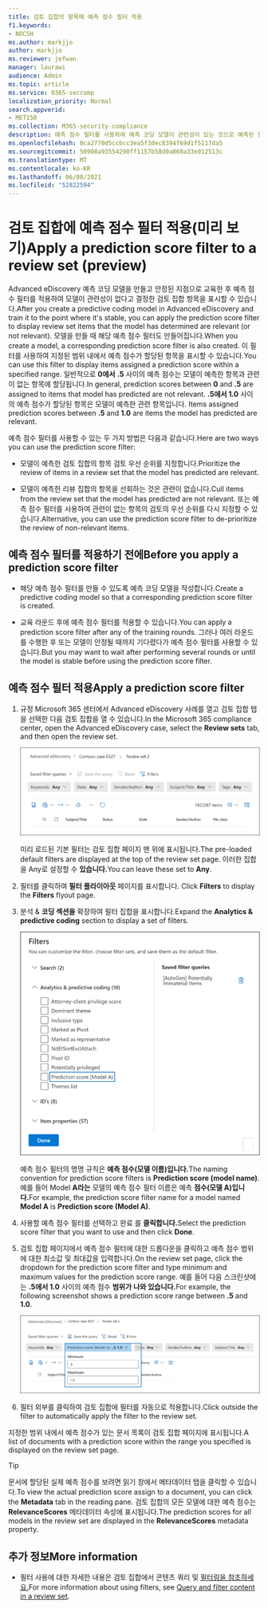```yaml
---
title: 검토 집합의 항목에 예측 점수 필터 적용
f1.keywords:
- NOCSH
ms.author: markjjo
author: markjjo
ms.reviewer: jefwan
manager: laurawi
audience: Admin
ms.topic: article
ms.service: O365-seccomp
localization_priority: Normal
search.appverid:
- MET150
ms.collection: M365-security-compliance
description: 예측 점수 필터를 사용하여 예측 코딩 모델이 관련성이 있는 것으로 예측된 항목을 표시합니다.
ms.openlocfilehash: 0ca2770d5ccbcc3ea5f3dec8394f69d1f5117da5
ms.sourcegitcommit: 50908a93554290ff1157b58d0a868a33e012513c
ms.translationtype: MT
ms.contentlocale: ko-KR
ms.lasthandoff: 06/08/2021
ms.locfileid: "52822594"
---
```

# <a name="apply-a-prediction-score-filter-to-a-review-set-preview"></a><span data-ttu-id="76acf-103">검토 집합에 예측 점수 필터 적용(미리 보기)</span><span class="sxs-lookup"><span data-stu-id="76acf-103">Apply a prediction score filter to a review set (preview)</span></span>

<span data-ttu-id="76acf-104">Advanced eDiscovery 예측 코딩 모델을 만들고 안정된 지점으로 교육한 후 예측 점수 필터를 적용하여 모델이 관련성이 없다고 결정한 검토 집합 항목을 표시할 수 있습니다.</span><span class="sxs-lookup"><span data-stu-id="76acf-104">After you create a predictive coding model in Advanced eDiscovery and train it to the point where it's stable, you can apply the prediction score filter to display review set items that the model has determined are relevant (or not relevant).</span></span> <span data-ttu-id="76acf-105">모델을 만들 때 해당 예측 점수 필터도 만들어집니다.</span><span class="sxs-lookup"><span data-stu-id="76acf-105">When you create a model, a corresponding prediction score filter is also created.</span></span> <span data-ttu-id="76acf-106">이 필터를 사용하여 지정된 범위 내에서 예측 점수가 할당된 항목을 표시할 수 있습니다.</span><span class="sxs-lookup"><span data-stu-id="76acf-106">You can use this filter to display items assigned a prediction score within a specified range.</span></span> <span data-ttu-id="76acf-107">일반적으로 **0에서** **.5** 사이의 예측 점수는 모델이 예측한 항목과 관련이 없는 항목에 할당됩니다.</span><span class="sxs-lookup"><span data-stu-id="76acf-107">In general, prediction scores between **0** and **.5** are assigned to items that model has predicted are not relevant.</span></span> <span data-ttu-id="76acf-108">**.5에서 1.0** 사이의 예측 점수가 할당된 항목은 모델이 예측한 관련 항목입니다. </span><span class="sxs-lookup"><span data-stu-id="76acf-108">Items assigned prediction scores between **.5** and **1.0** are items the model has predicted are relevant.</span></span>

<span data-ttu-id="76acf-109">예측 점수 필터를 사용할 수 있는 두 가지 방법은 다음과 같습니다.</span><span class="sxs-lookup"><span data-stu-id="76acf-109">Here are two ways you can use the prediction score filter:</span></span>

- <span data-ttu-id="76acf-110">모델이 예측한 검토 집합의 항목 검토 우선 순위를 지정합니다.</span><span class="sxs-lookup"><span data-stu-id="76acf-110">Prioritize the review of items in a review set that the model has predicted are relevant.</span></span>

- <span data-ttu-id="76acf-111">모델이 예측한 리뷰 집합의 항목을 선회하는 것은 관련이 없습니다.</span><span class="sxs-lookup"><span data-stu-id="76acf-111">Cull items from the review set that the model has predicted are not relevant.</span></span> <span data-ttu-id="76acf-112">또는 예측 점수 필터를 사용하여 관련이 없는 항목의 검토의 우선 순위를 다시 지정할 수 있습니다.</span><span class="sxs-lookup"><span data-stu-id="76acf-112">Alternative, you can use the prediction score filter to de-prioritize the review of non-relevant items.</span></span>

## <a name="before-you-apply-a-prediction-score-filter"></a><span data-ttu-id="76acf-113">예측 점수 필터를 적용하기 전에</span><span class="sxs-lookup"><span data-stu-id="76acf-113">Before you apply a prediction score filter</span></span>

- <span data-ttu-id="76acf-114">해당 예측 점수 필터를 만들 수 있도록 예측 코딩 모델을 작성합니다.</span><span class="sxs-lookup"><span data-stu-id="76acf-114">Create a predictive coding model so that a corresponding prediction score filter is created.</span></span>

- <span data-ttu-id="76acf-115">교육 라운드 후에 예측 점수 필터를 적용할 수 있습니다.</span><span class="sxs-lookup"><span data-stu-id="76acf-115">You can apply a prediction score filter after any of the training rounds.</span></span> <span data-ttu-id="76acf-116">그러나 여러 라운드를 수행한 후 또는 모델이 안정될 때까지 기다렸다가 예측 점수 필터를 사용할 수 있습니다.</span><span class="sxs-lookup"><span data-stu-id="76acf-116">But you may want to wait after performing several rounds or until the model is stable before using the prediction score filter.</span></span>

## <a name="apply-a-prediction-score-filter"></a><span data-ttu-id="76acf-117">예측 점수 필터 적용</span><span class="sxs-lookup"><span data-stu-id="76acf-117">Apply a prediction score filter</span></span>

1. <span data-ttu-id="76acf-118">규정 Microsoft 365 센터에서 Advanced eDiscovery 사례를 열고 검토 집합  탭을 선택한 다음 검토 집합을 열 수 있습니다.</span><span class="sxs-lookup"><span data-stu-id="76acf-118">In the Microsoft 365 compliance center, open the Advanced eDiscovery case, select the **Review sets** tab, and then open the review set.</span></span>

   ![필터를 클릭하여 필터 플라이아웃 페이지 표시](..\media\PredictionScoreFilter0.png)   

   <span data-ttu-id="76acf-120">미리 로드된 기본 필터는 검토 집합 페이지 맨 위에 표시됩니다.</span><span class="sxs-lookup"><span data-stu-id="76acf-120">The pre-loaded default filters are displayed at the top of the review set page.</span></span> <span data-ttu-id="76acf-121">이러한 집합을 Any로 설정할 수 **있습니다.**</span><span class="sxs-lookup"><span data-stu-id="76acf-121">You can leave these set to **Any**.</span></span>

2. <span data-ttu-id="76acf-122">필터를 클릭하여 **필터 플라이아웃** 페이지를 표시합니다. </span><span class="sxs-lookup"><span data-stu-id="76acf-122">Click **Filters** to display the **Filters** flyout page.</span></span>

3. <span data-ttu-id="76acf-123">분석 & **코딩 섹션을** 확장하여 필터 집합을 표시합니다.</span><span class="sxs-lookup"><span data-stu-id="76acf-123">Expand the **Analytics & predictive coding** section to display a set of filters.</span></span>

      ![분석 및 예측 & 섹션의 예측 점수 필터](..\media\PredictionScoreFilter1.png)

   <span data-ttu-id="76acf-125">예측 점수 필터의 명명 규칙은 **예측 점수(모델 이름)입니다.**</span><span class="sxs-lookup"><span data-stu-id="76acf-125">The naming convention for prediction score filters is **Prediction score (model name)**.</span></span> <span data-ttu-id="76acf-126">예를 들어 Model **A라는** 모델의 예측 점수 필터 이름은 예측 **점수(모델 A)입니다.**</span><span class="sxs-lookup"><span data-stu-id="76acf-126">For example, the prediction score filter name for a model named **Model A** is **Prediction score (Model A)**.</span></span>

4. <span data-ttu-id="76acf-127">사용할 예측 점수 필터를 선택하고 완료 를 **클릭합니다.**</span><span class="sxs-lookup"><span data-stu-id="76acf-127">Select the prediction score filter that you want to use and then click **Done**.</span></span>

5. <span data-ttu-id="76acf-128">검토 집합 페이지에서 예측 점수 필터에 대한 드롭다운을 클릭하고 예측 점수 범위에 대한 최소값 및 최대값을 입력합니다.</span><span class="sxs-lookup"><span data-stu-id="76acf-128">On the review set page, click the dropdown for the prediction score filter and type minimum and maximum values for the prediction score range.</span></span> <span data-ttu-id="76acf-129">예를 들어 다음 스크린샷에는 **.5에서 1.0** 사이의 예측 점수 **범위가 나와 있습니다.**</span><span class="sxs-lookup"><span data-stu-id="76acf-129">For example, the following screenshot shows a prediction score range between **.5** and **1.0**.</span></span>

   ![예측 점수 필터의 최소값 및 최대값](..\media\PredictionScoreFilter2.png)

6. <span data-ttu-id="76acf-131">필터 외부를 클릭하여 검토 집합에 필터를 자동으로 적용합니다.</span><span class="sxs-lookup"><span data-stu-id="76acf-131">Click outside the filter to automatically apply the filter to the review set.</span></span>

  <span data-ttu-id="76acf-132">지정한 범위 내에서 예측 점수가 있는 문서 목록이 검토 집합 페이지에 표시됩니다.</span><span class="sxs-lookup"><span data-stu-id="76acf-132">A list of documents with a prediction score within the range you specified is displayed on the review set page.</span></span> 

  > [!TIP]
  > <span data-ttu-id="76acf-133">문서에 할당된 실제 예측 점수를 보려면 읽기  창에서 메타데이터 탭을 클릭할 수 있습니다.</span><span class="sxs-lookup"><span data-stu-id="76acf-133">To view the actual prediction score assign to a document, you can click the **Metadata** tab in the reading pane.</span></span> <span data-ttu-id="76acf-134">검토 집합의 모든 모델에 대한 예측 점수는 **RelevanceScores** 메타데이터 속성에 표시됩니다.</span><span class="sxs-lookup"><span data-stu-id="76acf-134">The prediction scores for all models in the review set are displayed in the **RelevanceScores** metadata property.</span></span>

## <a name="more-information"></a><span data-ttu-id="76acf-135">추가 정보</span><span class="sxs-lookup"><span data-stu-id="76acf-135">More information</span></span>

- <span data-ttu-id="76acf-136">필터 사용에 대한 자세한 내용은 검토 집합에서 콘텐츠 쿼리 및 [필터링을 참조하세요.](review-set-search.md)</span><span class="sxs-lookup"><span data-stu-id="76acf-136">For more information about using filters, see [Query and filter content in a review set](review-set-search.md).</span></span>
